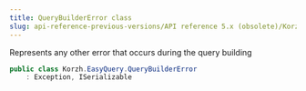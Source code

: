 ```yaml
---
title: QueryBuilderError class
slug: api-reference-previous-versions/API reference 5.x (obsolete)/Korzh.EasyQuery namespace/querybuildererror-class
---
```



Represents any other error that occurs during the query building
```csharp
public class Korzh.EasyQuery.QueryBuilderError
    : Exception, ISerializable

```
